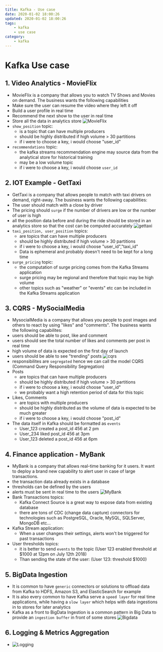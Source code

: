 ```yaml
---
title: Kafka - Use case 
date: 2020-01-02 18:00:26
updated: 2020-01-02 18:00:26
tags:
    - kafka
    - use case
category: 
    - kafka
---
```


# Kafka Use case 
## 1. Video Analytics - MovieFlix
- MovieFlix is a company that allows you to watch TV Shows and Movies on demand. The business wants the following capabilities
- Make sure the user can resume the video where they left it off
- Build a user profile in real time
- Recommend the next show to the user in real time
- Store all the data in analytics store
![MovieFlix](https://tungexplorer.s3.ap-southeast-1.amazonaws.com/kafka_usecase/movieflix.JPG)
- `show_position` topic:
    - is a topic that can have multiple producers
    - should be highly distributed if high volume > 30 partitions
    - if i were to choose a key, i would choose "user_id"
- `recommendations` topic:
    - the kafka streams recommendation engine may source data from the analytical store for historical training
    - may be a low volume topic
    - if i were to choose a key, i would choose `user_id`

## 2. IOT Example - GetTaxi
- GetTaxi is a company that allows people to match with taxi drivers on demand, right-away. The business wants the following capabilities:
- The user should match with a close by driver
- The pricing should `surge` if the number of drivers are low or the number of user is high
- all the position data before and during the ride should be stored in an analytics store so that the cost can be computed accurately
![gettaxi](https://tungexplorer.s3.ap-southeast-1.amazonaws.com/kafka_usecase/gettaxi.JPG)
- `taxi_position, user_position` topics:
    - are topics that can have multiple producers
    - should be highly distributed if high volume > 30 partitions
    - if i were to choose a key, i would choose "user_id","taxi_id"
    - Data is ephemeral and probably doesn't need to be kept for a long time
- `surge_pricing` topic:
    - the computation of surge pricing comes from the Kafka Streams application
    - surge pricing may be regional and therefore that topic may be high volume
    - other topics such as "weather" or "events" etc can be included in the Kafka Streams application

## 3. CQRS - MySocialMedia
- MysocialMedia is a company that allows you people to post images and others to react by using "likes" and "comments". The business wants the following capabilites:
- users should be able to post, like and comment
- users should see the total number of likes and comments per post in real time
- high volume of data is expected on the first day of launch
- users should be able to see "trending" posts
![cqrs](https://tungexplorer.s3.ap-southeast-1.amazonaws.com/kafka_usecase/cqrs.JPG)
- responsibilites are `segregated` hence we can call the model CQRS (Command Query Responsibility Segregation)
- Posts
    - are topics that can have multiple producers
    - should be highly distributed if high volume > 30 partitions
    - if i were to choose a key, i would choose "user_id"
    - we probably want a high retention period of data for this topic
- Likes, Comments
    - are topics with multiple producers
    - should be highly distributed as the volume of data is expected to be much greater
    - if i were to choose a key, i would choose "post_id"
- The data itself in Kafka should be formatted as `events`
    - User_123 created a post_id 456 at 2 pm
    - User_234 liked post_id 456 at 3pm
    - User_123 deleted a post_id 456 at 6pm

## 4. Finance application - MyBank
- MyBank is a company that allows real-time banking for it users. It want to deploy a brand new capability to alert user in case of large transactions.
- the transaction data already exists in a database
- thresholds can be defined by the users
- alerts must be sent in real time to the users
![MyBank](https://tungexplorer.s3.ap-southeast-1.amazonaws.com/kafka_usecase/myBank.JPG)
- Bank Transactions topics:
    - Kafka Connect Source is a great way to expose data from existing database
    - there are tons of CDC (change data capture) connectors for technologies such as PostgreSQL, Oracle, MySQL, SQLServer, MongoDB etc...
- Kafka Stream application:
    - When a user changes their settings, alerts won't be triggered for past transactions
- User thresholds topics:
    - it is better to send `events` to the topic (User 123 enabled threshold at $1000 at 12pm on July 12th 2018)
    - Than sending the state of the user: (User 123: threshold $1000)

## 5. BigData Ingestion
- It is common to have `generic` connectors or solutions to offload data from Kafka to HDFS, Amazon S3, and ElasticSearch for example
- It is also every common to have Kafka serve a `speed layer` for real time applications, while having a `slow layer` which helps with data ingestions in to stores for later analytics
- Kafka as a front to BigData Ingestion is a common pattern in Big Data to provide an `ingestion buffer` in front of some stores
![Bigdata](https://tungexplorer.s3.ap-southeast-1.amazonaws.com/kafka_usecase/bigdata.JPG)

## 6. Logging & Metrics Aggregation
- ![Logging](https://tungexplorer.s3.ap-southeast-1.amazonaws.com/kafka_usecase/logging.JPG)